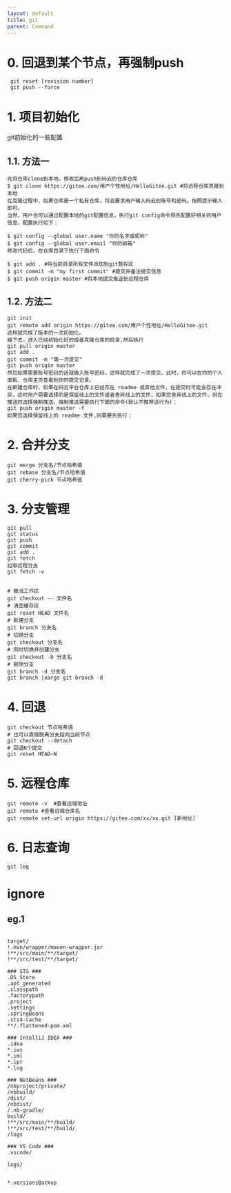 ```yaml
---
layout: default
title: git
parent: Command
---
```


# 0. 回退到某个节点，再强制push

```shell
 git reset [revision number]
 git push --force

```

# 1. 项目初始化

git初始化的一些配置

## 1.1. 方法一

    先将仓库clone到本地，修改后再push到码云的仓库仓库
    $ git clone https://gitee.com/用户个性地址/HelloGitee.git #将远程仓库克隆到本地
    在克隆过程中，如果仓库是一个私有仓库，将会要求用户输入码云的账号和密码。按照提示输入即可。
    当然，用户也可以通过配置本地的git配置信息，执行git config命令预先配置好相关的用户信息，配置执行如下：

    $ git config --global user.name "你的名字或昵称"
    $ git config --global user.email "你的邮箱"
    修改代码后，在仓库目录下执行下面命令

    $ git add . #将当前目录所有文件添加到git暂存区
    $ git commit -m "my first commit" #提交并备注提交信息
    $ git push origin master #将本地提交推送到远程仓库

## 1.2. 方法二

    git init
    git remote add origin https://gitee.com/用户个性地址/HelloGitee.git
    这样就完成了版本的一次初始化。
    接下去，进入已经初始化好的或者克隆仓库的目录,然后执行
    git pull origin master
    git add .
    git commit -m "第一次提交"
    git push origin master
    然后如果需要账号密码的话就输入账号密码，这样就完成了一次提交。此时，你可以在你的个人面板、仓库主页查看到你的提交记录。
    在新建仓库时，如果在码云平台仓库上已经存在 readme 或其他文件，在提交时可能会存在冲突，这时用户需要选择的是保留线上的文件或者舍弃线上的文件，如果您舍弃线上的文件，则在推送时选择强制推送，强制推送需要执行下面的命令(默认不推荐该行为)：
    git push origin master -f
    如果您选择保留线上的 readme 文件,则需要先执行：

# 2. 合并分支

```shell 
git merge 分支名/节点哈希值
git rebase 分支名/节点哈希值
git cherry-pick 节点哈希值
```

# 3. 分支管理

```shell 
git pull
git status
git push
git commit 
git add .
git fetch
拉取远程分支
git fetch -v 


# 撤消工作区
git checkout -- 文件名
# 清空缓存区
git reset HEAD 文件名
# 新建分支
git branch 分支名
# 切换分支
git checkout 分支名
# 同时切换并创建分支
git checkout -b 分支名
# 删除分支
git branch -d 分支名
git branch |xargs git branch -d
```

# 4. 回退

```shell
git checkout 节点哈希值
# 也可以直接脱离分支指向当前节点
git checkout --detach
# 回退N个提交
git reset HEAD~N

```

# 5. 远程仓库

```shell
git remote -v  #查看远端地址
git remote #查看远端仓库名
git remote set-url origin https://gitee.com/xx/xx.git [新地址]
```

# 6. 日志查询

```shell
git log
```

# ignore

## eg.1

```shell

target/
!.mvn/wrapper/maven-wrapper.jar
!**/src/main/**/target/
!**/src/test/**/target/

### STS ###
.DS_Store
.apt_generated
.classpath
.factorypath
.project
.settings
.springBeans
.sts4-cache
**/.flattened-pom.xml

### IntelliJ IDEA ###
.idea
*.iws
*.iml
*.ipr
*.log

### NetBeans ###
/nbproject/private/
/nbbuild/
/dist/
/nbdist/
/.nb-gradle/
build/
!**/src/main/**/build/
!**/src/test/**/build/
/logs

### VS Code ###
.vscode/

logs/


*.versionsBackup

```